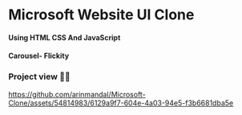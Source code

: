 # Microsoft Website UI Clone

#### Using HTML CSS And JavaScript

#### Carousel- Flickity

### Project view 👨‍💻

https://github.com/arinmandal/Microsoft-Clone/assets/54814983/6129a9f7-604e-4a03-94e5-f3b6681dba5e

